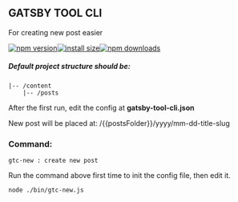 ## GATSBY TOOL CLI

For creating new post easier

[![npm version](https://img.shields.io/npm/v/gatsby-tool-cli.svg?style=flat-square)](https://www.npmjs.com/package/gatsby-tool-cli)[![install size](https://packagephobia.com/badge?p=gatsby-tool-cli)](https://packagephobia.com/result?p=gatsby-tool-cli)[![npm downloads](https://img.shields.io/npm/dm/gatsby-tool-cli.svg?style=flat-square)](http://npm-stat.com/charts.html?package=gatsby-tool-cli)

##### Default project structure should be:

```
|-- /content
    |-- /posts
```

After the first run, edit the config at **gatsby-tool-cli.json**

New post will be placed at: /{{postsFolder}}/yyyy/mm-dd-title-slug

### Command:

```
gtc-new : create new post
```

Run the command above first time to init the config file, then edit it.

```bash
node ./bin/gtc-new.js
```